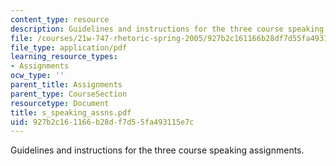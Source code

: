 ```yaml
---
content_type: resource
description: Guidelines and instructions for the three course speaking assignments.
file: /courses/21w-747-rhetoric-spring-2005/927b2c161166b28df7d55fa493115e7c_s_speaking_assns.pdf
file_type: application/pdf
learning_resource_types:
- Assignments
ocw_type: ''
parent_title: Assignments
parent_type: CourseSection
resourcetype: Document
title: s_speaking_assns.pdf
uid: 927b2c16-1166-b28d-f7d5-5fa493115e7c
---
```

Guidelines and instructions for the three course speaking assignments.

